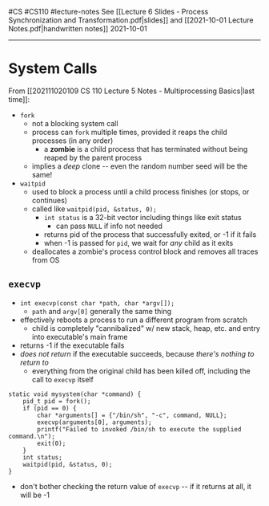 #CS #CS110 #lecture-notes 
See [[Lecture 6 Slides - Process Synchronization and Transformation.pdf|slides]] and [[2021-10-01 Lecture Notes.pdf|handwritten notes]]
2021-10-01
___
# System Calls
From [[202111020109 CS 110 Lecture 5 Notes - Multiprocessing Basics|last time]]:
- `fork`
	- not a blocking system call
	- process can `fork` multiple times, provided it reaps the child processes (in any order)
		- a **zombie** is a child process that has terminated without being reaped by the parent process
	- implies a *deep* clone -- even the random number seed will be the same!
- `waitpid`
	- used to block a process until a child process finishes (or stops, or continues)
	- called like `waitpid(pid, &status, 0);`
		- `int status` is a 32-bit vector including things like exit status
			- can pass `NULL` if info not needed
		- returns pid of the process that successfully exited, or -1 if it fails
		- when -1 is passed for `pid`, we wait for *any* child as it exits
	- deallocates a zombie's process control block and removes all traces from OS

## `execvp`
- `int execvp(const char *path, char *argv[]);`
	- `path` and `argv[0]` generally the same thing
- effectively reboots a process to run a different program from scratch
	- child is completely "cannibalized" w/ new stack, heap, etc. and entry into executable's main frame
- returns -1 if the executable fails
- *does not return* if the executable succeeds, because *there's nothing to return to*
	- everything from the original child has been killed off, including the call to `execvp` itself

```
static void mysystem(char *command) {
	pid_t pid = fork();
	if (pid == 0) {
		char *arguments[] = {"/bin/sh", "-c", command, NULL};
		execvp(arguments[0], arguments);
		printf("Failed to invoked /bin/sh to execute the supplied command.\n");
		exit(0);
	}
	int status;
	waitpid(pid, &status, 0);
}
```
- don't bother checking the return value of `execvp` -- if it returns at all, it will be -1